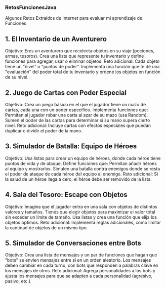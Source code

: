 ### RetosFuncionesJava
Algunos Retos Extraidos de Internet para evaluar mi aprendizaje de Funciones

## 1. El Inventario de un Aventurero
   Objetivo: Eres un aventurero que recolecta objetos en su viaje (pociones, armas, tesoros). Crea una lista que represente tu inventario y define funciones para agregar, usar o eliminar objetos.
   Reto adicional: Cada objeto tiene un "nivel" o "puntos de poder". Implementa una función que te dé una "evaluación" del poder total de tu inventario y ordene los objetos en función de su nivel.
## 2. Juego de Cartas con Poder Especial
   Objetivo: Crea un juego básico en el que el jugador tiene un mazo de cartas, cada una con un poder específico. Implementa funciones que:
   Permitan al jugador robar una carta al azar de su mazo (usa Random).
   Sumen el poder de las cartas para determinar si su mano supera cierto nivel.
   Reto adicional: Incluye cartas con efectos especiales que puedan duplicar o dividir el poder de la mano.
## 3. Simulador de Batalla: Equipo de Héroes
   Objetivo: Usa listas para crear un equipo de héroes, donde cada héroe tiene puntos de vida y de ataque. Define funciones que:
   Permitan añadir héroes al equipo y mostrarlos.
   Simulen una batalla contra enemigos donde se resta el poder de ataque de cada héroe del equipo al enemigo.
   Reto adicional: Si la salud de un héroe llega a cero, el héroe debe ser removido de la lista.
## 4. Sala del Tesoro: Escape con Objetos
   Objetivo: Imagina que el jugador entra en una sala con objetos de distintos valores y tamaños. Tienes que elegir objetos para maximizar el valor total sin exceder un límite de tamaño. Usa listas y crea una función que elija los objetos óptimos.
   Reto adicional: Implementa reglas adicionales, como limitar la cantidad de objetos de un mismo tipo.
## 5. Simulador de Conversaciones entre Bots
   Objetivo: Crea una lista de mensajes y un par de funciones que hagan que "bots" se envíen mensajes entre sí en un orden aleatorio. Los mensajes deben cambiar en cada turno, con bots que responden a palabras clave en los mensajes de otros.
   Reto adicional: Agrega personalidades a los bots y ajusta los mensajes para que se adapten a cada personalidad (agresivo, pasivo, etc.).
